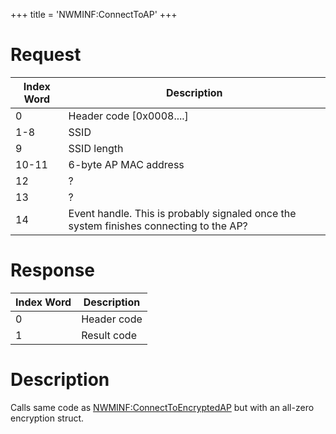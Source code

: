+++
title = 'NWMINF:ConnectToAP'
+++

# Request

| Index Word | Description                                                                            |
|------------|----------------------------------------------------------------------------------------|
| 0          | Header code \[0x0008....\]                                                             |
| 1-8        | SSID                                                                                   |
| 9          | SSID length                                                                            |
| 10-11      | 6-byte AP MAC address                                                                  |
| 12         | ?                                                                                      |
| 13         | ?                                                                                      |
| 14         | Event handle. This is probably signaled once the system finishes connecting to the AP? |

# Response

| Index Word | Description |
|------------|-------------|
| 0          | Header code |
| 1          | Result code |

# Description

Calls same code as
[NWMINF:ConnectToEncryptedAP](NWMINF:ConnectToEncryptedAP "wikilink")
but with an all-zero encryption struct.
